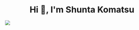 <h1 align="center">Hi 👋, I'm Shunta Komatsu</h1>

[![](https://spotify-github-profile.vercel.app/api/view?uid=3tp7gjf6cznwolb3hxxuo5mkd&cover_image=true&theme=default)](https://spotify-github-profile.vercel.app/api/view?uid=3tp7gjf6cznwolb3hxxuo5mkd&redirect=true)
